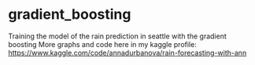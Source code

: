 # gradient_boosting
Training the model of the rain prediction in seattle with the gradient boosting
More graphs and code here in my kaggle profile: https://www.kaggle.com/code/annadurbanova/rain-forecasting-with-ann
